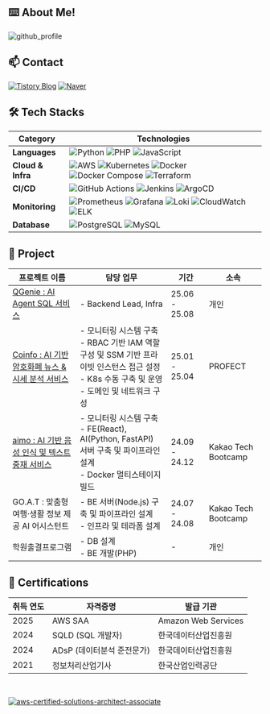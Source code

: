 ## ⌨️ About Me!

![github_profile](https://github.com/user-attachments/assets/d13f828e-b072-468a-88b0-3207846003f1)


## 📫 Contact

[![Tistory Blog](https://img.shields.io/badge/Blog-000000?style=flat-square&logo=tistory&logoColor=white)](https://iapaalst.tistory.com/)
[![Naver](https://img.shields.io/badge/Naver-03C75A?style=flat-square&logo=naver&logoColor=white)](mailto:ko_mini@naver.com)


## 🛠️ Tech Stacks

| Category | Technologies |
|----------|--------------|
| **Languages** | ![Python](https://img.shields.io/badge/Python-3776AB?style=flat-square&logo=python&logoColor=white) ![PHP](https://img.shields.io/badge/PHP-777BB4?style=flat-square&logo=php&logoColor=white) ![JavaScript](https://img.shields.io/badge/JavaScript-F7DF1E?style=flat-square&logo=javascript&logoColor=black) |
| **Cloud & Infra** | ![AWS](https://img.shields.io/badge/AWS-232F3E?style=flat-square&logo=amazonaws&logoColor=white) ![Kubernetes](https://img.shields.io/badge/Kubernetes-326CE5?style=flat-square&logo=kubernetes&logoColor=white) ![Docker](https://img.shields.io/badge/Docker-2496ED?style=flat-square&logo=docker&logoColor=white) ![Docker Compose](https://img.shields.io/badge/Docker%20Compose-2496ED?style=flat-square&logo=docker&logoColor=white) ![Terraform](https://img.shields.io/badge/Terraform-7B42BC?style=flat-square&logo=terraform&logoColor=white) |
| **CI/CD** | ![GitHub Actions](https://img.shields.io/badge/GitHub%20Actions-2088FF?style=flat-square&logo=githubactions&logoColor=white) ![Jenkins](https://img.shields.io/badge/Jenkins-D24939?style=flat-square&logo=jenkins&logoColor=white) ![ArgoCD](https://img.shields.io/badge/ArgoCD-FE6A6A?style=flat-square&logo=argo&logoColor=white) |
| **Monitoring** | ![Prometheus](https://img.shields.io/badge/Prometheus-E6522C?style=flat-square&logo=prometheus&logoColor=white) ![Grafana](https://img.shields.io/badge/Grafana-F46800?style=flat-square&logo=grafana&logoColor=white) ![Loki](https://img.shields.io/badge/Loki-FF4500?style=flat-square&logo=grafana&logoColor=white) ![CloudWatch](https://img.shields.io/badge/CloudWatch-FF4F8B?style=flat-square&logo=amazonaws&logoColor=white) ![ELK](https://img.shields.io/badge/ELK-005571?style=flat-square&logo=elasticstack&logoColor=white) |
| **Database** | ![PostgreSQL](https://img.shields.io/badge/PostgreSQL-336791?style=flat-square&logo=postgresql&logoColor=white) ![MySQL](https://img.shields.io/badge/MySQL-4479A1?style=flat-square&logo=mysql&logoColor=white) |





## 📑 Project

| 프로젝트 이름 | 담당 업무 | 기간 | 소속 |
|---------------|-----------|------|------|
| [QGenie : AI Agent SQL 서비스](https://github.com/Queryus) |  - Backend Lead, Infra | 25.06 - 25.08 | 개인 |
| [Coinfo : AI 기반 암호화폐 뉴스 & 시세 분석 서비스](https://github.com/profect-Oops) |  - 모니터링 시스템 구축<br> - RBAC 기반 IAM 역할 구성 및 SSM 기반 프라이빗 인스턴스 접근 설정<br> - K8s 수동 구축 및 운영<br> - 도메인 및 네트워크 구성 | 25.01 - 25.04 | PROFECT |
| [aimo : AI 기반 음성 인식 및 텍스트 중재 서비스](https://github.com/KTB16Team) |  - 모니터링 시스템 구축<br> - FE(React), AI(Python, FastAPI) 서버 구축 및 파이프라인 설계<br> - Docker 멀티스테이지 빌드 | 24.09 - 24.12 | Kakao Tech Bootcamp |
| GO.A.T : 맞춤형 여행·생활 정보 제공 AI 어시스턴트 | - BE 서버(Node.js) 구축 및 파이프라인 설계<br> - 인프라 및 테라폼 설계 | 24.07 - 24.08 | Kakao Tech Bootcamp |
| 학원출결프로그램 | - DB 설계<br> - BE 개발(PHP) | - | 개인 |

## 🧾 Certifications

| 취득 연도 | 자격증명                     | 발급 기관                  |
|-----------|------------------------------|-----------------------------|
| 2025      | AWS SAA                     | Amazon Web Services         |
| 2024      | SQLD (SQL 개발자)           | 한국데이터산업진흥원        |
| 2024      | ADsP (데이터분석 준전문가)  | 한국데이터산업진흥원        |
| 2021      | 정보처리산업기사             | 한국산업인력공단            |

<br/>

[![aws-certified-solutions-architect-associate](https://github.com/user-attachments/assets/114b8af5-fbe6-432d-b2f4-9e4e60a1f819)](https://www.credly.com/badges/504d3512-49b3-4671-bd6c-f3dc7900c77d/public_url)

